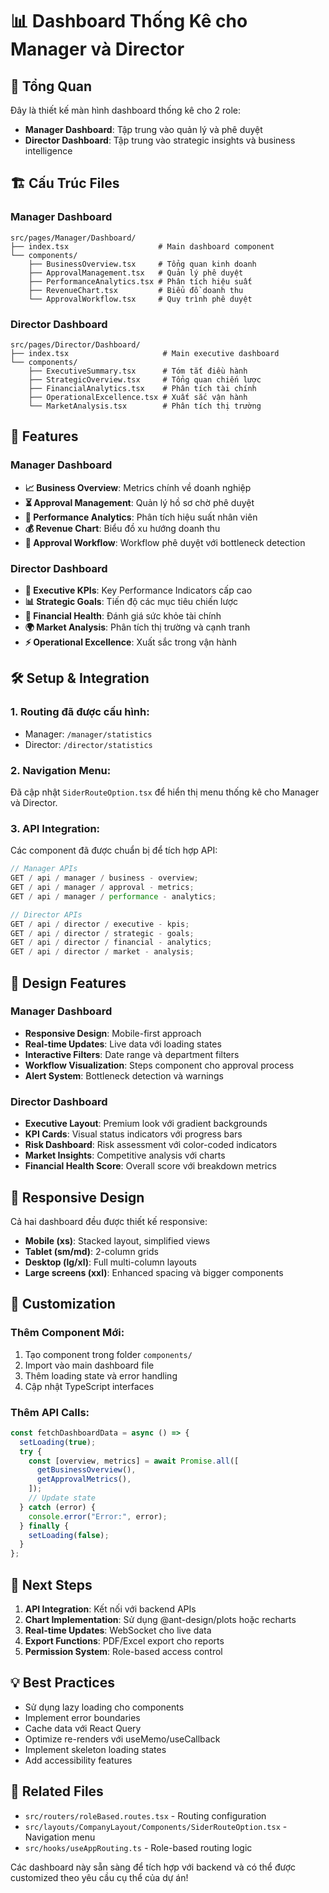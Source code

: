# 📊 Dashboard Thống Kê cho Manager và Director

## 🎯 Tổng Quan

Đây là thiết kế màn hình dashboard thống kê cho 2 role:

- **Manager Dashboard**: Tập trung vào quản lý và phê duyệt
- **Director Dashboard**: Tập trung vào strategic insights và business intelligence

## 🏗️ Cấu Trúc Files

### Manager Dashboard

```
src/pages/Manager/Dashboard/
├── index.tsx                    # Main dashboard component
└── components/
    ├── BusinessOverview.tsx     # Tổng quan kinh doanh
    ├── ApprovalManagement.tsx   # Quản lý phê duyệt
    ├── PerformanceAnalytics.tsx # Phân tích hiệu suất
    ├── RevenueChart.tsx         # Biểu đồ doanh thu
    └── ApprovalWorkflow.tsx     # Quy trình phê duyệt
```

### Director Dashboard

```
src/pages/Director/Dashboard/
├── index.tsx                     # Main executive dashboard
└── components/
    ├── ExecutiveSummary.tsx      # Tóm tắt điều hành
    ├── StrategicOverview.tsx     # Tổng quan chiến lược
    ├── FinancialAnalytics.tsx    # Phân tích tài chính
    ├── OperationalExcellence.tsx # Xuất sắc vận hành
    └── MarketAnalysis.tsx        # Phân tích thị trường
```

## 🚀 Features

### Manager Dashboard

- **📈 Business Overview**: Metrics chính về doanh nghiệp
- **⏳ Approval Management**: Quản lý hồ sơ chờ phê duyệt
- **👥 Performance Analytics**: Phân tích hiệu suất nhân viên
- **💰 Revenue Chart**: Biểu đồ xu hướng doanh thu
- **🔄 Approval Workflow**: Workflow phê duyệt với bottleneck detection

### Director Dashboard

- **🎯 Executive KPIs**: Key Performance Indicators cấp cao
- **📊 Strategic Goals**: Tiến độ các mục tiêu chiến lược
- **💼 Financial Health**: Đánh giá sức khỏe tài chính
- **🌍 Market Analysis**: Phân tích thị trường và cạnh tranh
- **⚡ Operational Excellence**: Xuất sắc trong vận hành

## 🛠️ Setup & Integration

### 1. Routing đã được cấu hình:

- Manager: `/manager/statistics`
- Director: `/director/statistics`

### 2. Navigation Menu:

Đã cập nhật `SiderRouteOption.tsx` để hiển thị menu thống kê cho Manager và Director.

### 3. API Integration:

Các component đã được chuẩn bị để tích hợp API:

```typescript
// Manager APIs
GET / api / manager / business - overview;
GET / api / manager / approval - metrics;
GET / api / manager / performance - analytics;

// Director APIs
GET / api / director / executive - kpis;
GET / api / director / strategic - goals;
GET / api / director / financial - analytics;
GET / api / director / market - analysis;
```

## 🎨 Design Features

### Manager Dashboard

- **Responsive Design**: Mobile-first approach
- **Real-time Updates**: Live data với loading states
- **Interactive Filters**: Date range và department filters
- **Workflow Visualization**: Steps component cho approval process
- **Alert System**: Bottleneck detection và warnings

### Director Dashboard

- **Executive Layout**: Premium look với gradient backgrounds
- **KPI Cards**: Visual status indicators với progress bars
- **Risk Dashboard**: Risk assessment với color-coded indicators
- **Market Insights**: Competitive analysis với charts
- **Financial Health Score**: Overall score với breakdown metrics

## 📱 Responsive Design

Cả hai dashboard đều được thiết kế responsive:

- **Mobile (xs)**: Stacked layout, simplified views
- **Tablet (sm/md)**: 2-column grids
- **Desktop (lg/xl)**: Full multi-column layouts
- **Large screens (xxl)**: Enhanced spacing và bigger components

## 🔧 Customization

### Thêm Component Mới:

1. Tạo component trong folder `components/`
2. Import vào main dashboard file
3. Thêm loading state và error handling
4. Cập nhật TypeScript interfaces

### Thêm API Calls:

```typescript
const fetchDashboardData = async () => {
  setLoading(true);
  try {
    const [overview, metrics] = await Promise.all([
      getBusinessOverview(),
      getApprovalMetrics(),
    ]);
    // Update state
  } catch (error) {
    console.error("Error:", error);
  } finally {
    setLoading(false);
  }
};
```

## 🚦 Next Steps

1. **API Integration**: Kết nối với backend APIs
2. **Chart Implementation**: Sử dụng @ant-design/plots hoặc recharts
3. **Real-time Updates**: WebSocket cho live data
4. **Export Functions**: PDF/Excel export cho reports
5. **Permission System**: Role-based access control

## 💡 Best Practices

- Sử dụng lazy loading cho components
- Implement error boundaries
- Cache data với React Query
- Optimize re-renders với useMemo/useCallback
- Implement skeleton loading states
- Add accessibility features

## 🔗 Related Files

- `src/routers/roleBased.routes.tsx` - Routing configuration
- `src/layouts/CompanyLayout/Components/SiderRouteOption.tsx` - Navigation menu
- `src/hooks/useAppRouting.ts` - Role-based routing logic

Các dashboard này sẵn sàng để tích hợp với backend và có thể được customized theo yêu cầu cụ thể của dự án!
